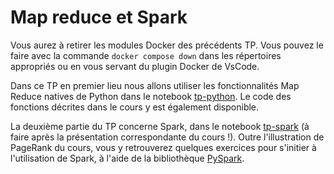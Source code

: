 # Map reduce et Spark

Vous aurez à retirer les modules Docker des précédents TP. Vous pouvez le faire avec la commande `docker compose down` dans les répertoires appropriés ou en vous servant du plugin Docker de VsCode.

Dans ce TP en premier lieu nous allons utiliser les fonctionnalités Map Reduce natives de Python dans le notebook [tp-python](tp-python.ipynb). Le code des fonctions décrites dans le cours y est également disponible.

La deuxième partie du TP concerne Spark, dans le notebook [tp-spark](tp-spark.ipynb) (à faire après la présentation correspondante du cours !). Outre l'illustration de PageRank du cours, vous y retrouverez quelques exercices pour s'initier à l'utilisation de Spark, à l'aide de la bibliothèque [PySpark](https://spark.apache.org/docs/latest/api/python/index.html). 







